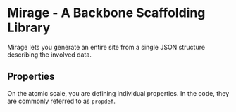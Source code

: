 # Mirage - A Backbone Scaffolding Library

Mirage lets you generate an entire site from a single JSON structure describing the involved data.

## Properties

On the atomic scale, you are defining individual properties. In the code, they are commonly referred to
as `propdef`.